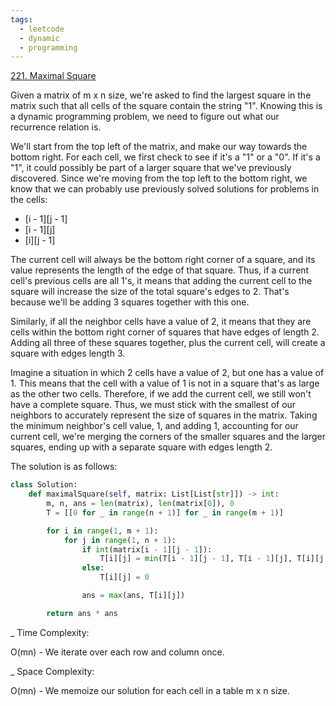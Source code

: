 ```yaml
---
tags:
  - leetcode
  - dynamic
  - programming
---
```


<a href="https://leetcode.com/problems/maximal-square/">221. Maximal Square</a>

Given a matrix of m x n size, we're asked to find the largest square in the
matrix such that all cells of the square contain the string "1". Knowing this is
a dynamic programming problem, we need to figure out what our recurrence
relation is.

We'll start from the top left of the matrix, and make our way towards the bottom
right. For each cell, we first check to see if it's a "1" or a "0". If it's a
"1", it could possibly be part of a larger square that we've previously
discovered. Since we're moving from the top left to the bottom right, we know
that we can probably use previously solved solutions for problems in the cells:

- [i - 1][j - 1]
- [i - 1][j]
- [i][j - 1]

The current cell will always be the bottom right corner of a square, and its
value represents the length of the edge of that square. Thus, if a current
cell's previous cells are all 1's, it means that adding the current cell to the
square will increase the size of the total square's edges to 2. That's because
we'll be adding 3 squares together with this one.

Similarly, if all the neighbor cells have a value of 2, it means that they are
cells within the bottom right corner of squares that have edges of length 2.
Adding all three of these squares together, plus the current cell, will create a
square with edges length 3.

Imagine a situation in which 2 cells have a value of 2, but one has a value
of 1. This means that the cell with a value of 1 is not in a square that's as
large as the other two cells. Therefore, if we add the current cell, we still
won't have a complete square. Thus, we must stick with the smallest of our
neighbors to accurately represent the size of squares in the matrix. Taking the
minimum neighbor's cell value, 1, and adding 1, accounting for our current cell,
we're merging the corners of the smaller squares and the larger squares, ending
up with a separate square with edges length 2.

The solution is as follows:

```python
class Solution:
    def maximalSquare(self, matrix: List[List[str]]) -> int:
        m, n, ans = len(matrix), len(matrix[0]), 0
        T = [[0 for _ in range(n + 1)] for _ in range(m + 1)]

        for i in range(1, m + 1):
            for j in range(1, n + 1):
                if int(matrix[i - 1][j - 1]):
                    T[i][j] = min(T[i - 1][j - 1], T[i - 1][j], T[i][j - 1]) + 1
                else:
                    T[i][j] = 0

                ans = max(ans, T[i][j])

        return ans * ans
```

\_ Time Complexity:

O(mn) - We iterate over each row and column once.

\_ Space Complexity:

O(mn) - We memoize our solution for each cell in a table m x n size.

